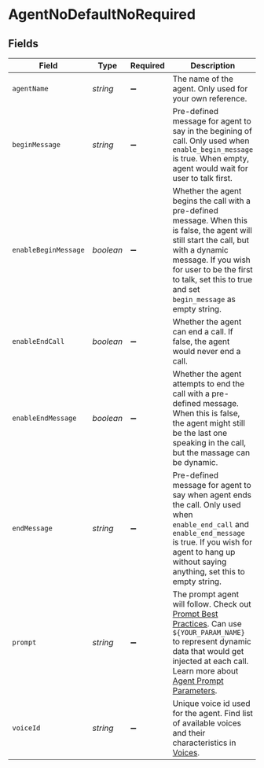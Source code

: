 # AgentNoDefaultNoRequired


## Fields

| Field                                                                                                                                                                                                                                                                     | Type                                                                                                                                                                                                                                                                      | Required                                                                                                                                                                                                                                                                  | Description                                                                                                                                                                                                                                                               | Example                                                                                                                                                                                                                                                                   |
| ------------------------------------------------------------------------------------------------------------------------------------------------------------------------------------------------------------------------------------------------------------------------- | ------------------------------------------------------------------------------------------------------------------------------------------------------------------------------------------------------------------------------------------------------------------------- | ------------------------------------------------------------------------------------------------------------------------------------------------------------------------------------------------------------------------------------------------------------------------- | ------------------------------------------------------------------------------------------------------------------------------------------------------------------------------------------------------------------------------------------------------------------------- | ------------------------------------------------------------------------------------------------------------------------------------------------------------------------------------------------------------------------------------------------------------------------- |
| `agentName`                                                                                                                                                                                                                                                               | *string*                                                                                                                                                                                                                                                                  | :heavy_minus_sign:                                                                                                                                                                                                                                                        | The name of the agent. Only used for your own reference.                                                                                                                                                                                                                  | Jarvis                                                                                                                                                                                                                                                                    |
| `beginMessage`                                                                                                                                                                                                                                                            | *string*                                                                                                                                                                                                                                                                  | :heavy_minus_sign:                                                                                                                                                                                                                                                        | Pre-defined message for agent to say in the begining of call. Only used when `enable_begin_message` is true. When empty, agent would wait for user to talk first.                                                                                                         | Hello there, how can I help you.                                                                                                                                                                                                                                          |
| `enableBeginMessage`                                                                                                                                                                                                                                                      | *boolean*                                                                                                                                                                                                                                                                 | :heavy_minus_sign:                                                                                                                                                                                                                                                        | Whether the agent begins the call with a pre-defined message. When this is false, the agent will still start the call, but with a dynamic message. If you wish for user to be the first to talk, set this to true and set `begin_message` as empty string.                | true                                                                                                                                                                                                                                                                      |
| `enableEndCall`                                                                                                                                                                                                                                                           | *boolean*                                                                                                                                                                                                                                                                 | :heavy_minus_sign:                                                                                                                                                                                                                                                        | Whether the agent can end a call. If false, the agent would never end a call.                                                                                                                                                                                             | true                                                                                                                                                                                                                                                                      |
| `enableEndMessage`                                                                                                                                                                                                                                                        | *boolean*                                                                                                                                                                                                                                                                 | :heavy_minus_sign:                                                                                                                                                                                                                                                        | Whether the agent attempts to end the call with a pre-defined message. When this is false, the agent might still be the last one speaking in the call, but the massage can be dynamic.                                                                                    | false                                                                                                                                                                                                                                                                     |
| `endMessage`                                                                                                                                                                                                                                                              | *string*                                                                                                                                                                                                                                                                  | :heavy_minus_sign:                                                                                                                                                                                                                                                        | Pre-defined message for agent to say when agent ends the call. Only used when `enable_end_call` and `enable_end_message` is true. If you wish for agent to hang up without saying anything, set this to empty string.                                                     | Hope you have a good day, goodbye.                                                                                                                                                                                                                                        |
| `prompt`                                                                                                                                                                                                                                                                  | *string*                                                                                                                                                                                                                                                                  | :heavy_minus_sign:                                                                                                                                                                                                                                                        | The prompt agent will follow. Check out [Prompt Best Practices](/features/agent-prompt-guide). Can use `${YOUR_PARAM_NAME}` to represent dynamic data that would get injected at each call. Learn more about [Agent Prompt Parameters](/features/agent-prompt-parameter). | You are a marketing assistant. You help come up with creative content ideas and content like marketing emails, blog posts, tweets, ad copy and product descriptions. You respond concisely, with filler words in it.                                                      |
| `voiceId`                                                                                                                                                                                                                                                                 | *string*                                                                                                                                                                                                                                                                  | :heavy_minus_sign:                                                                                                                                                                                                                                                        | Unique voice id used for the agent. Find list of available voices and their characteristics in [Voices](/features/voices).                                                                                                                                                | elevenlabs-xxcrwXReTKMHWjqi7Q27                                                                                                                                                                                                                                           |